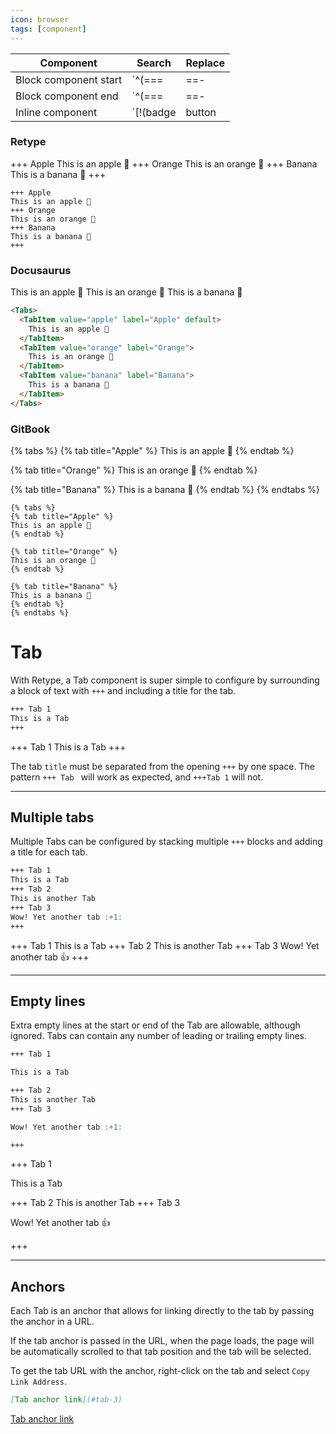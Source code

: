 ```yaml
---
icon: browser
tags: [component]
---
```

Component | Search | Replace
-- | -- | --
Block component start | `^(===|==-|\+\+\+|!!!|\|\|\|) (.*)\n` | `### $1\n\n`
Block component end | `^(===|==-|\+\+\+|!!!|\|\|\|)` | _empty_
Inline component | `\[!(badge|button|file|embed|ref)\s` | `[`

### Retype

+++ Apple
This is an apple 🍎
+++ Orange
This is an orange 🍊
+++ Banana
This is a banana 🍌
+++

``` Retype
+++ Apple
This is an apple 🍎
+++ Orange
This is an orange 🍊
+++ Banana
This is a banana 🍌
+++
```

### Docusaurus

<Tabs>
  <TabItem value="apple" label="Apple" default>
    This is an apple 🍎
  </TabItem>
  <TabItem value="orange" label="Orange">
    This is an orange 🍊
  </TabItem>
  <TabItem value="banana" label="Banana">
    This is a banana 🍌
  </TabItem>
</Tabs>

```html Docusaurus
<Tabs>
  <TabItem value="apple" label="Apple" default>
    This is an apple 🍎
  </TabItem>
  <TabItem value="orange" label="Orange">
    This is an orange 🍊
  </TabItem>
  <TabItem value="banana" label="Banana">
    This is a banana 🍌
  </TabItem>
</Tabs>
```

### GitBook

{% tabs %}
{% tab title="Apple" %}
This is an apple 🍎
{% endtab %}

{% tab title="Orange" %}
This is an orange 🍊
{% endtab %}

{% tab title="Banana" %}
This is a banana 🍌
{% endtab %}
{% endtabs %}

``` GitBook
{% tabs %}
{% tab title="Apple" %}
This is an apple 🍎
{% endtab %}

{% tab title="Orange" %}
This is an orange 🍊
{% endtab %}

{% tab title="Banana" %}
This is a banana 🍌
{% endtab %}
{% endtabs %}
```

# Tab

With Retype, a Tab component is super simple to configure by surrounding a block of text with `+++` and including a title for the tab.

```md
+++ Tab 1
This is a Tab
+++
```

+++ Tab 1
This is a Tab
+++

The tab `title` must be separated from the opening `+++` by one space. The pattern `+++ Tab ` will work as expected, and `+++Tab 1` will not.

---

## Multiple tabs

Multiple Tabs can be configured by stacking multiple `+++` blocks and adding a title for each tab.

```md
+++ Tab 1
This is a Tab
+++ Tab 2
This is another Tab
+++ Tab 3
Wow! Yet another tab :+1:
+++
```

+++ Tab 1
This is a Tab
+++ Tab 2
This is another Tab
+++ Tab 3
Wow! Yet another tab :+1:
+++

---

## Empty lines

Extra empty lines at the start or end of the Tab are allowable, although ignored. Tabs can contain any number of leading or trailing empty lines.

```md
+++ Tab 1

This is a Tab

+++ Tab 2
This is another Tab
+++ Tab 3

Wow! Yet another tab :+1:

+++
```

+++ Tab 1

This is a Tab

+++ Tab 2
This is another Tab
+++ Tab 3

Wow! Yet another tab :+1:

+++

---

## Anchors

Each Tab is an anchor that allows for linking directly to the tab by passing the anchor in a URL.

If the tab anchor is passed in the URL, when the page loads, the page will be automatically scrolled to that tab position and the tab will be selected.

To get the tab URL with the anchor, right-click on the tab and select `Copy Link Address`.

```md
[Tab anchor link](#tab-3)
```

[Tab anchor link](#tab-3)
